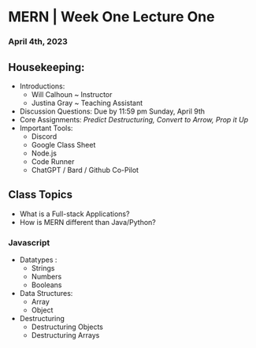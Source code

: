 # MERN | Week One Lecture One
### April 4th, 2023

## Housekeeping:
- Introductions:
    - Will Calhoun ~ Instructor
    - Justina Gray ~ Teaching Assistant
- Discussion Questions: Due by 11:59 pm Sunday, April 9th
- Core Assignments: *Predict Destructuring, Convert to Arrow, Prop it Up*
- Important Tools:
    - Discord
    - Google Class Sheet
    - Node.js
    - Code Runner
    - ChatGPT / Bard / Github Co-Pilot

## Class Topics
- What is a Full-stack Applications?
- How is MERN different than Java/Python?

### Javascript
- Datatypes : 
    - Strings
    - Numbers
    - Booleans
- Data Structures:
    - Array
    - Object
- Destructuring
    - Destructuring Objects
    - Destructuring Arrays

    
